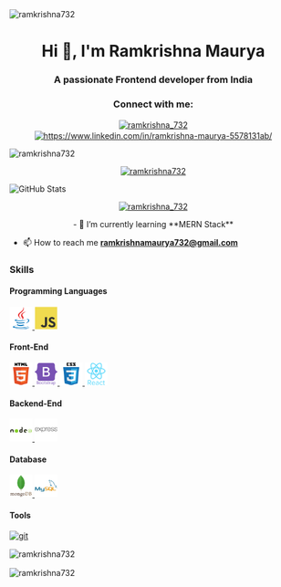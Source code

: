 <img src="https://drive.google.com/file/d/1IJZ-PSgL7jYVdtzJJ6XmGhIOCgYHWnal/view?usp=sharing" alt="ramkrishna732" />
<h1 align="center">Hi 👋, I'm Ramkrishna Maurya</h1>
<h3 align="center">A passionate Frontend developer from India</h3>
<h3 align="center">Connect with me:</h3>
<p align="center">
<a href="https://twitter.com/ramkrishna_732" target="blank"><img align="center" src="https://raw.githubusercontent.com/rahuldkjain/github-profile-readme-generator/master/src/images/icons/Social/twitter.svg" alt="ramkrishna_732" height="30" width="40" /></a>
<a href="https://www.linkedin.com/in/ramkrishna-maurya-5578131ab/" target="blank"><img align="center" src="https://raw.githubusercontent.com/rahuldkjain/github-profile-readme-generator/master/src/images/icons/Social/linked-in-alt.svg" alt="https://www.linkedin.com/in/ramkrishna-maurya-5578131ab/" height="30" width="40" /></a>
</p>

<p align="left"> <img src="https://komarev.com/ghpvc/?username=ramkrishna732&label=Profile%20views&color=0e75b6&style=flat" alt="ramkrishna732" /> </p>

<p align="center"> <a href="https://github.com/ryo-ma/github-profile-trophy"><img src="https://github-profile-trophy.vercel.app/?username=ramkrishna732" alt="ramkrishna732" /></a> 

![GitHub Stats](https://github-readme-stats.vercel.app/api?username=Ramkrishna732&theme=radical)
</p>

<p align="center"> <a href="https://twitter.com/ramkrishna_732" target="blank"><img src="https://img.shields.io/twitter/follow/ramkrishna_732?logo=twitter&style=for-the-badge" alt="ramkrishna_732" /></a> </p>
<p align="center">
- 🌱 I’m currently learning **MERN Stack**

- 📫 How to reach me **ramkrishnamaurya732@gmail.com**
</p>


<h3 align="leftr">Skills</h3>
<h4 align="left">Programming Languages</h4>

<a href="https://www.java.com" target="_blank" rel="noreferrer"> <img src="https://raw.githubusercontent.com/devicons/devicon/master/icons/java/java-original.svg" alt="java" width="40" height="40"/> </a> <a href="https://developer.mozilla.org/en-US/docs/Web/JavaScript" target="_blank" rel="noreferrer"> <img src="https://raw.githubusercontent.com/devicons/devicon/master/icons/javascript/javascript-original.svg" alt="javascript" width="40" height="40"/> </a>

<h4 align="left">Front-End</h4>

 <a align="center" href="https://www.w3.org/html/" target="_blank" rel="noreferrer"> <img src="https://raw.githubusercontent.com/devicons/devicon/master/icons/html5/html5-original-wordmark.svg" alt="html5" width="40" height="40"/> </a> <a  align="center" href="https://getbootstrap.com" target="_blank" rel="noreferrer"> <img src="https://raw.githubusercontent.com/devicons/devicon/master/icons/bootstrap/bootstrap-plain-wordmark.svg" alt="bootstrap" width="40" height="40"/> </a> <a href="https://www.w3schools.com/css/" target="_blank" rel="noreferrer"> <img src="https://raw.githubusercontent.com/devicons/devicon/master/icons/css3/css3-original-wordmark.svg" alt="css3" width="40" height="40"/> </a>  <a href="https://reactjs.org/" target="_blank" rel="noreferrer"> <img src="https://raw.githubusercontent.com/devicons/devicon/master/icons/react/react-original-wordmark.svg" alt="react" width="40" height="40"/> </a> 

<h4 align="left">Backend-End</h4>
  
 <a href="https://nodejs.org" target="_blank" rel="noreferrer"> <img src="https://raw.githubusercontent.com/devicons/devicon/master/icons/nodejs/nodejs-original-wordmark.svg" alt="nodejs" width="40" height="40"/> </a> <a href="https://expressjs.com" target="_blank" rel="noreferrer"> <img src="https://raw.githubusercontent.com/devicons/devicon/master/icons/express/express-original-wordmark.svg" alt="express" width="40" height="40"/> </a>

<h4 align="left">Database</h4>
<a href="https://www.mongodb.com/" target="_blank" rel="noreferrer"> <img src="https://raw.githubusercontent.com/devicons/devicon/master/icons/mongodb/mongodb-original-wordmark.svg" alt="mongodb" width="40" height="40"/> </a> <a href="https://www.mysql.com/" target="_blank" rel="noreferrer"> <img src="https://raw.githubusercontent.com/devicons/devicon/master/icons/mysql/mysql-original-wordmark.svg" alt="mysql" width="40" height="40"/> </a> 

  <h4 align="left">Tools</h4>
  <a align="left" href="https://git-scm.com/" target="_blank" rel="noreferrer"> <img src="https://www.vectorlogo.zone/logos/git-scm/git-scm-icon.svg" alt="git" width="40" height="40"/> </a> 
 
  
</p>
 
<p align="left"><img align="center" src="https://github-readme-stats.vercel.app/api/top-langs?username=ramkrishna732&show_icons=true&locale=en&layout=compact" alt="ramkrishna732" /></p> 

<!-- <p>&nbsp;<img align="center" src="https://github-readme-stats.vercel.app/api?username=ramkrishna732&show_icons=true&locale=en" alt="ramkrishna732" /></p>
 -->
<p align="left"><img align="center" src="https://github-readme-streak-stats.herokuapp.com/?user=ramkrishna732&" alt="ramkrishna732" /></p>
